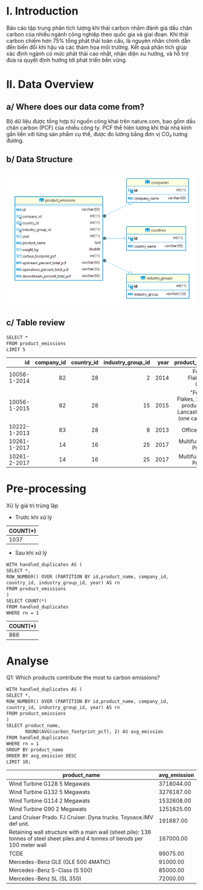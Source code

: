 # I. Introduction
Báo cáo tập trung phân tích lượng khí thải carbon nhằm đánh giá dấu chân carbon của nhiều ngành công nghiệp theo quốc gia và giai đoạn. Khí thải carbon chiếm hơn 75% tổng phát thải toàn cầu, là nguyên nhân chính dẫn đến biến đổi khí hậu và các thảm họa môi trường. Kết quả phân tích giúp xác định ngành có mức phát thải cao nhất, nhận diện xu hướng, và hỗ trợ đưa ra quyết định hướng tới phát triển bền vững.
# II. Data Overview
## a/ Where does our data come from?
Bộ dữ liệu được tổng hợp từ nguồn công khai trên nature.com, bao gồm dấu chân carbon (PCF) của nhiều công ty. PCF thể hiện lượng khí thải nhà kính gắn liền với từng sản phẩm cụ thể, được đo lường bằng đơn vị CO₂ tương đương.
## b/ Data Structure
![](https://github.com/BangPham-ux/Project-2---Carbon-Emission-Analysis/blob/main/Database%20diagram.png)
## c/ Table review
```
SELECT *
FROM product_emissions
LIMIT 5
```
| id           | company_id | country_id | industry_group_id | year | product_name                                                    | weight_kg | carbon_footprint_pcf | upstream_percent_total_pcf | operations_percent_total_pcf | downstream_percent_total_pcf | 
| -----------: | ---------: | ---------: | ----------------: | ---: | --------------------------------------------------------------: | --------: | -------------------: | -------------------------: | ---------------------------: | ---------------------------: | 
| 10056-1-2014 | 82         | 28         | 2                 | 2014 | Frosted Flakes(R) Cereal                                        | 0.7485    | 2                    | 57.50                      | 30.00                        | 12.50                        | 
| 10056-1-2015 | 82         | 28         | 15                | 2015 | "Frosted Flakes, 23 oz, produced in Lancaster, PA (one carton)" | 0.7485    | 2                    | 57.50                      | 30.00                        | 12.50                        | 
| 10222-1-2013 | 83         | 28         | 8                 | 2013 | Office Chair                                                    | 20.68     | 73                   | 80.63                      | 17.36                        | 2.01                         | 
| 10261-1-2017 | 14         | 16         | 25                | 2017 | Multifunction Printers                                          | 110       | 1488                 | 30.65                      | 5.51                         | 63.84                        | 
| 10261-2-2017 | 14         | 16         | 25                | 2017 | Multifunction Printers                                          | 110       | 1818                 | 25.08                      | 4.51                         | 70.41                        | 
# Pre-processing
Xử lý giá trị trùng lặp
- Trước khi xử lý

|COUNT(*)|
|--------|
|1037|
- Sau khi xử lý

```
WITH handled_duplicates AS (
SELECT *,
ROW_NUMBER() OVER (PARTITION BY id,product_name, company_id, country_id, industry_group_id, year) AS rn
FROM product_emissions
)
SELECT COUNT(*)
FROM handled_duplicates
WHERE rn = 1
```

|COUNT(*)|
|--------|
|866|
# Analyse
Q1: Which products contribute the most to carbon emissions?
```
WITH handled_duplicates AS (
SELECT *,
ROW_NUMBER() OVER (PARTITION BY id,product_name, company_id, country_id, industry_group_id, year) AS rn
FROM product_emissions
)
SELECT product_name,
       ROUND(AVG(carbon_footprint_pcf), 2) AS avg_emission
FROM handled_duplicates
WHERE rn = 1
GROUP BY product_name
ORDER BY avg_emission DESC
LIMIT 10;
```
|product_name|avg_emission|
|------------|------------|
|Wind Turbine G128 5 Megawats|3718044.00|
|Wind Turbine G132 5 Megawats|3276187.00|
|Wind Turbine G114 2 Megawats|1532608.00|
|Wind Turbine G90 2 Megawats|1251625.00|
|Land Cruiser Prado. FJ Cruiser. Dyna trucks. Toyoace.IMV def unit.|191687.00|
|Retaining wall structure with a main wall (sheet pile): 136 tonnes of steel sheet piles and 4 tonnes of tierods per 100 meter wall|167000.00|
|TCDE|99075.00|
|Mercedes-Benz GLE (GLE 500 4MATIC)|91000.00|
|Mercedes-Benz S-Class (S 500)|85000.00|
|Mercedes-Benz SL (SL 350)|72000.00|


